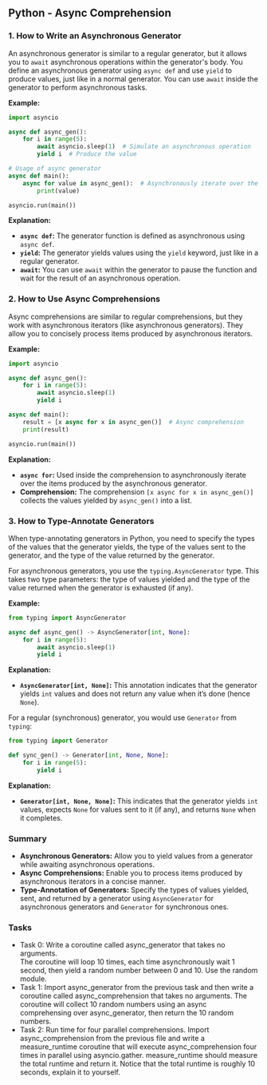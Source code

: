 ## Python - Async Comprehension
### 1. **How to Write an Asynchronous Generator**

An asynchronous generator is similar to a regular generator, but it allows you to `await` asynchronous operations within the generator's body. You define an asynchronous generator using `async def` and use `yield` to produce values, just like in a normal generator. You can use `await` inside the generator to perform asynchronous tasks.

**Example:**

```python
import asyncio

async def async_gen():
    for i in range(5):
        await asyncio.sleep(1)  # Simulate an asynchronous operation
        yield i  # Produce the value

# Usage of async generator
async def main():
    async for value in async_gen():  # Asynchronously iterate over the generator
        print(value)

asyncio.run(main())
```

**Explanation:**
- **`async def`:** The generator function is defined as asynchronous using `async def`.
- **`yield`:** The generator yields values using the `yield` keyword, just like in a regular generator.
- **`await`:** You can use `await` within the generator to pause the function and wait for the result of an asynchronous operation.

### 2. **How to Use Async Comprehensions**

Async comprehensions are similar to regular comprehensions, but they work with asynchronous iterators (like asynchronous generators). They allow you to concisely process items produced by asynchronous iterators.

**Example:**

```python
import asyncio

async def async_gen():
    for i in range(5):
        await asyncio.sleep(1)
        yield i

async def main():
    result = [x async for x in async_gen()]  # Async comprehension
    print(result)

asyncio.run(main())
```

**Explanation:**
- **`async for`:** Used inside the comprehension to asynchronously iterate over the items produced by the asynchronous generator.
- **Comprehension:** The comprehension `[x async for x in async_gen()]` collects the values yielded by `async_gen()` into a list.

### 3. **How to Type-Annotate Generators**

When type-annotating generators in Python, you need to specify the types of the values that the generator yields, the type of the values sent to the generator, and the type of the value returned by the generator.

For asynchronous generators, you use the `typing.AsyncGenerator` type. This takes two type parameters: the type of values yielded and the type of the value returned when the generator is exhausted (if any).

**Example:**

```python
from typing import AsyncGenerator

async def async_gen() -> AsyncGenerator[int, None]:
    for i in range(5):
        await asyncio.sleep(1)
        yield i
```

**Explanation:**
- **`AsyncGenerator[int, None]`:** This annotation indicates that the generator yields `int` values and does not return any value when it’s done (hence `None`).

For a regular (synchronous) generator, you would use `Generator` from `typing`:

```python
from typing import Generator

def sync_gen() -> Generator[int, None, None]:
    for i in range(5):
        yield i
```

**Explanation:**
- **`Generator[int, None, None]`:** This indicates that the generator yields `int` values, expects `None` for values sent to it (if any), and returns `None` when it completes.

### Summary

- **Asynchronous Generators:** Allow you to yield values from a generator while awaiting asynchronous operations.
- **Async Comprehensions:** Enable you to process items produced by asynchronous iterators in a concise manner.
- **Type-Annotation of Generators:** Specify the types of values yielded, sent, and returned by a generator using `AsyncGenerator` for asynchronous generators and `Generator` for synchronous ones.

### Tasks
- Task 0:  Write a coroutine called async_generator that takes no arguments.  
The coroutine will loop 10 times, each time asynchronously wait 1 second, then yield a random number between 0 and 10. Use the random module.
- Task 1:  Import async_generator from the previous task and then write a coroutine called async_comprehension that takes no arguments.
The coroutine will collect 10 random numbers using an async comprehensing over async_generator, then return the 10 random numbers.
- Task 2:  Run time for four parallel comprehensions.
Import async_comprehension from the previous file and write a measure_runtime coroutine that will execute async_comprehension four times in parallel using asyncio.gather.
measure_runtime should measure the total runtime and return it.
Notice that the total runtime is roughly 10 seconds, explain it to yourself.